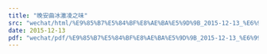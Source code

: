 ```yaml
---
title: "晚安曲冰激凌之味"
src: "wechat/html/%E9%85%B7%E5%84%BF%E8%AE%BA%E5%9D%9B_2015-12-13_%E6%99%9A%E5%AE%89%E6%9B%B2%E5%86%B0%E6%BF%80%E5%87%8C%E4%B9%8B%E5%91%B3.html"
date: 2015-12-13
pdf: "wechat/pdf/%E9%85%B7%E5%84%BF%E8%AE%BA%E5%9D%9B_2015-12-13_%E6%99%9A%E5%AE%89%E6%9B%B2%E5%86%B0%E6%BF%80%E5%87%8C%E4%B9%8B%E5%91%B3.pdf"
---
```

